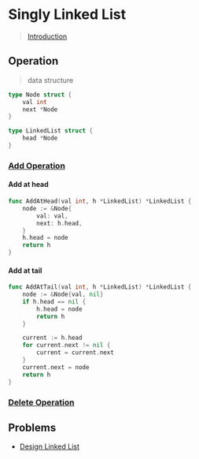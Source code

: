 # Singly Linked List

> [Introduction](https://leetcode.com/explore/learn/card/linked-list/209/singly-linked-list/1287/)
 
## Operation 
> data structure
```go
type Node struct {
    val int
    next *Node
}

type LinkedList struct {
    head *Node
}
```

### [Add Operation](https://leetcode.com/explore/learn/card/linked-list/209/singly-linked-list/1288/)
#### Add at head
```go
func AddAtHead(val int, h *LinkedList) *LinkedList {
	node := &Node{
		val: val,
		next: h.head,
	}
	h.head = node
	return h
}
```

#### Add at tail
```go
func AddAtTail(val int, h *LinkedList) *LinkedList {
	node := &Node{val, nil}
	if h.head == nil {
		h.head = node
		return h
	}

	current := h.head
	for current.next != nil {
		current = current.next
	}
	current.next = node
	return h
}
```

### [Delete Operation](https://leetcode.com/explore/learn/card/linked-list/209/singly-linked-list/1289/)

## Problems
* [Design Linked List](./707.design-linked-list.go)
